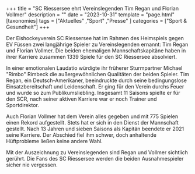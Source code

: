 +++
title = "SC Riessersee ehrt Vereinslegenden Tim Regan und Florian Vollmer"
description = ""
date = "2023-10-31"
template = "page.html"
[taxonomies]
tags = ["Aktuelles" ,"Sport" ,"Presse" ]
categories = ["Sport & Gesundheit"]
+++

Der Eishockeyverein SC Riessersee hat im Rahmen des Heimspiels gegen EV Füssen zwei langjährige Spieler zu Vereinslegenden ernannt: Tim Regan und Florian Vollmer. Die beiden ehemaligen Mannschaftskapitäne haben in ihrer Karriere zusammen 1339 Spiele für den SC Riessersee absolviert.

<!-- more -->

In einer emotionalen Laudatio würdigte ihr früherer Sturmpartner Michael "Rimbo" Rimbeck die außergewöhnlichen Qualitäten der beiden Spieler. Tim Regan, ein Deutsch-Amerikaner, beeindruckte durch seine bedingungslose Einsatzbereitschaft und Leidenschaft. Er ging für den Verein durchs Feuer und wurde so zum Publikumsliebling. Insgesamt 11 Saisons spielte er für den SCR, nach seiner aktiven Karriere war er noch Trainer und Sportdirektor.

Auch Florian Vollmer hat dem Verein alles gegeben und mit 775 Spielen einen Rekord aufgestellt. Stets hat er sich in den Dienst der Mannschaft gestellt. Nach 13 Jahren und sieben Saisons als Kapitän beendete er 2021 seine Karriere. Der Abschied fiel ihm schwer, doch anhaltende Hüftprobleme ließen keine andere Wahl.

Mit der Auszeichnung zu Vereinslegenden sind Regan und Vollmer sichtlich gerührt. Die Fans des SC Riessersee werden die beiden Ausnahmespieler sicher nie vergessen.